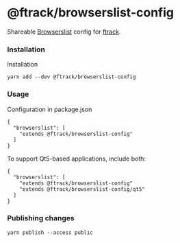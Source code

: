 # @ftrack/browserslist-config

Shareable [Browserslist](https://github.com/browserslist/browserslist) config for [ftrack](https://ftrack.com).

### Installation

Installation

```
yarn add --dev @ftrack/browserslist-config
```

### Usage

Configuration in package.json

```
{
  "browserslist": [
    "extends @ftrack/browserslist-config"
  ]
}
```

To support Qt5-based applications, include both:

```
{
  "browserslist": [
    "extends @ftrack/browserslist-config"
    "extends @ftrack/browserslist-config/qt5"
  ]
}
```

### Publishing changes

```
yarn publish --access public
```
